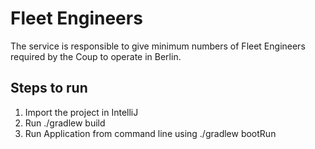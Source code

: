 Fleet Engineers
=====
The service is responsible to give minimum numbers of Fleet Engineers required by the Coup to operate in Berlin.

Steps to run
---
1. Import the project in IntelliJ
2. Run ./gradlew build
3. Run Application from command line using ./gradlew bootRun

